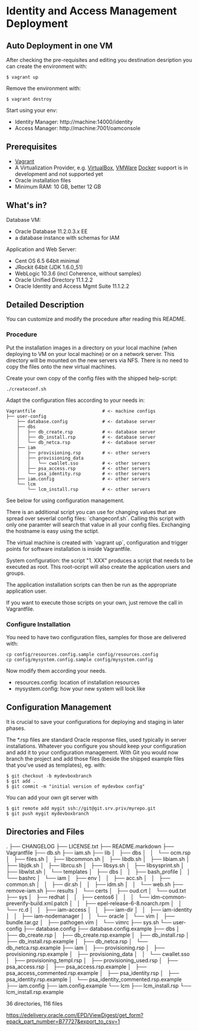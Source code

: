 Identity and Access Management Deployment
=========================================

## Auto Deployment in one VM

After checking the pre-requisites and editing you destination desription
you can create the environment with:

    $ vagrant up

Remove the environment with:

    $ vagrant destroy

Start using your env:

* Identity Manager: http://machine:14000/identity
* Access Manager:   http://machine:7001/oamconsole


## Prerequisites

* [Vagrant](http://www.vagrantup.com) 
* A Virtualization Provider, e.g.
[VirtualBox](https://www.virtualbox.org), [VMWare](https://www.vmware.com)
  [Docker](https://www.docker.io) support is in development and not supported yet
* Oracle installation files
* Minimum RAM: 10 GB, better 12 GB

## What's in?

Database VM:
* Oracle Database 11.2.0.3.x EE
* a database instance with schemas for IAM

Application and Web Server:
* Cent OS 6.5 64bit minimal
* JRockit 64bit (JDK 1.6.0\_51)
* WebLogic 10.3.6 (incl Coherence, without samples)
* Oracle Unified Directory 11.1.2.2
* Oracle Identity and Access Mgmt Suite 11.1.2.2


## Detailed Description

You can customize and modify the procedure after reading this README.

### Procedure

Put the installation images in a directory on your local machine (when
deploying to VM on your local machine) or on a network server. This
directory will be mounted on the new servers via NFS. There is no need
to copy the files onto the new virtual machines.

Create your own copy of the config files with the shipped help-script:

    ./createconf.sh

Adapt the configuration files according to your needs in:

    Vagrantfile                         # <- machine configs
    ├── user-config
        ├── database.config             # <- database server
        ├── dbs
        │   ├── db_create.rsp           # <- database server
        │   ├── db_install.rsp          # <- database server
        │   └── db_netca.rsp            # <- database server
        ├── iam
        │   ├── provisioning.rsp        # <- other servers
        │   ├── provisioning_data
        │   │   └── cwallet.sso         # <- other servers
        │   ├── psa_access.rsp          # <- other servers
        │   └── psa_identity.rsp        # <- other servers
        ├── iam.config                  # <- other servers
        └── lcm
            └── lcm_install.rsp         # <- other servers

See below for using configuration management.

There is an additional script you can use for changing values that are
spread over severlal config files: ´changeconf.sh´. Calling this script 
with only one paramter will search that value in all your config files. 
Exchanging the hostname is easy using the sctipt. 




The virtual machine is created with ´vagrant up´, configuration and
trigger points for software installation is inside Vagrantfile.

System configuration: the script "1. XXX" produces a script that needs
to be executed as root. This root-ocript will also create the
application users and groups.

The application installation scripts can then be run as the appropriate
application user.

If you want to execute those scripts on your own, just remove the call
in Vagrantfile.

### Configure Installation

You need to have two configuration files, samples for those are
delivered with:

    cp config/resources.config.sample config/resources.config
    cp config/mysystem.config.sample config/mysystem.config

Now modify them according your needs.

* resources.config: location of installation resources
* mysystem.config:  how your new system will look like



## Configuration Management

It is crucial to save your configurations for deploying and staging in later
phases.

The \*.rsp files are standard Oracle response files, used typically in server
installations. Whatever you configure you should keep your configuration and
add it to your configuration management. With Git you would now branch the
project and add those files (beside the shipped example files that you've used
as templates), eg. with:

    $ git checkout -b mydevboxbranch
    $ git add .
    $ git commit -m "initial version of mydevbox config"

You can add your own git server with

    $ git remote add mygit ssh://git@git.srv.priv/myrepo.git
    $ git push mygit mydevboxbranch


## Directories and Files
.
├── CHANGELOG
├── LICENSE.txt
├── README.markdown
├── Vagrantfile
├── db.sh
├── iam.sh
├── lib
│   ├── dbs
│   │   └── ocm.rsp
│   ├── files.sh
│   ├── libcommon.sh
│   ├── libdb.sh
│   ├── libiam.sh
│   ├── libjdk.sh
│   ├── librcu.sh
│   ├── libsys.sh
│   ├── libsysprint.sh
│   ├── libwlst.sh
│   └── templates
│       ├── dbs
│       │   ├── bash_profile
│       │   └── bashrc
│       └── iam
│           ├── env
│           │   ├── acc.sh
│           │   ├── common.sh
│           │   ├── dir.sh
│           │   ├── idm.sh
│           │   └── web.sh
├── remove-iam.sh
├── results
│   └── certs
│       ├── oud.crt
│       └── oud.txt
├── sys
│   ├── redhat
│   │   ├── centos6
│   │   │   └── idm-common-preverify-build.xml.patch
│   │   ├── epel-release-6-8.noarch.rpm
│   │   └── rc.d
│   │       ├── iam-access
│   │       ├── iam-dir
│   │       ├── iam-identity
│   │       ├── iam-nodemanager
│   │       └── oracle
│   └── vim
│       ├── bundle.tar.gz
│       ├── pathogen.vim
│       └── vimrc
├── sys.sh
└── user-config
    ├── database.config
    ├── database.config.example
    ├── dbs
    │   ├── db_create.rsp
    │   ├── db_create.rsp.example
    │   ├── db_install.rsp
    │   ├── db_install.rsp.example
    │   ├── db_netca.rsp
    │   └── db_netca.rsp.example
    ├── iam
    │   ├── provisioning.rsp
    │   ├── provisioning.rsp.example
    │   ├── provisioning_data
    │   │   └── cwallet.sso
    │   ├── provisioning_templ.rsp
    │   ├── provisioning_used.rsp
    │   ├── psa_access.rsp
    │   ├── psa_access.rsp.example
    │   ├── psa_access_commented.rsp.example
    │   ├── psa_identity.rsp
    │   ├── psa_identity.rsp.example
    │   └── psa_identity_commented.rsp.example
    ├── iam.config
    ├── iam.config.example
    └── lcm
        ├── lcm_install.rsp
        └── lcm_install.rsp.example

36 directories, 116 files

https://edelivery.oracle.com/EPD/ViewDigest/get_form?epack_part_number=B77727&export_to_csv=1

